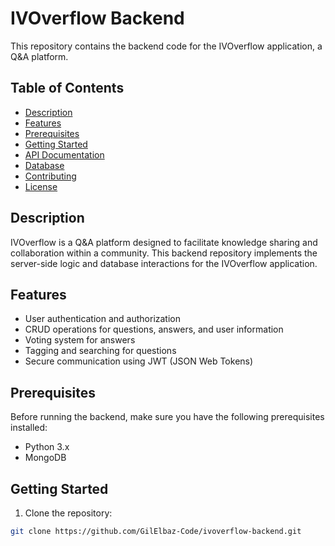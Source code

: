 # IVOverflow Backend

This repository contains the backend code for the IVOverflow application, a Q&A platform.

## Table of Contents

- [Description](#description)
- [Features](#features)
- [Prerequisites](#prerequisites)
- [Getting Started](#getting-started)
- [API Documentation](#api-documentation)
- [Database](#database)
- [Contributing](#contributing)
- [License](#license)

## Description

IVOverflow is a Q&A platform designed to facilitate knowledge sharing and collaboration within a community. This backend repository implements the server-side logic and database interactions for the IVOverflow application.

## Features

- User authentication and authorization
- CRUD operations for questions, answers, and user information
- Voting system for answers
- Tagging and searching for questions
- Secure communication using JWT (JSON Web Tokens)

## Prerequisites

Before running the backend, make sure you have the following prerequisites installed:

- Python 3.x
- MongoDB

## Getting Started

1. Clone the repository:

```bash
git clone https://github.com/GilElbaz-Code/ivoverflow-backend.git
